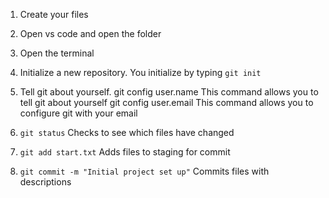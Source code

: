 1. Create your files

2. Open vs code and open the folder

3. Open the terminal

4. Initialize a new repository. You initialize by typing `git init`

5. Tell git about yourself. git config user.name This command allows you to tell git about yourself git config user.email This command allows you to configure git with your email

6. `git status` Checks to see which files have changed

7. `git add start.txt` Adds files to staging for commit

8. `git commit -m "Initial project set up"` Commits files with descriptions